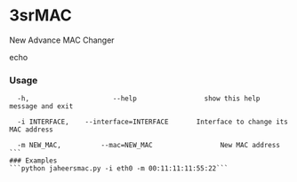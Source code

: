 # 3srMAC
New Advance MAC Changer

echo


### Usage 
```Options:
  -h,                     --help                 show this help message and exit
  
  -i INTERFACE,    --interface=INTERFACE       Interface to change its MAC address
                        
  -m NEW_MAC,          --mac=NEW_MAC                 New MAC address             ```
### Examples
```python jaheersmac.py -i eth0 -m 00:11:11:11:55:22```
